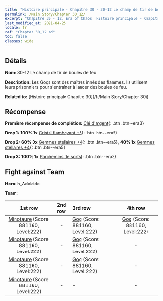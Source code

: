 ```yaml
---
title: "Histoire principale - Chapitre 30 - 30-12 Le champ de tir de boules de feu"
permalink: /Main Story/Chapter 30_12/
excerpt: "Chapitre 30 - 12. Era of Chaos  Histoire principale - Chapitre 30_12. 30-12 Le champ de tir de boules de feu"
last_modified_at: 2021-04-25
locale: fr
ref: "Chapter 30_12.md"
toc: false
classes: wide
---
```


## Détails

 **Nom:** 30-12 Le champ de tir de boules de feu

 **Description:** Les Gogs sont des maîtres innés des flammes. Ils utilisent leurs prisonniers pour s'entraîner à lancer des boules de feu.

 **Related to:** [Histoire principale Chapitre 30](/fr/Main Story/Chapter 30/)

## Récompense

 **Première récompense de complétion:** [Clé d'argent](/ItemsFR/con_693/){: .btn .btn--era3}

 **Drop 1:** **100% 1x** [Cristal flamboyant +5](/ItemsFR/mat_101/){: .btn .btn--era5}

 **Drop 2:** **60% 0x** [Gemmes stellaires +4](/ItemsFR/mat_93/){: .btn .btn--era5}, **40% 1x** [Gemmes stellaires +4](/ItemsFR/mat_93/){: .btn .btn--era5}

 **Drop 3:** **100% 1x** [Parchemins de sorts](/ItemsFR/con_694/){: .btn .btn--era3}


## Fight against Team
 **Hero:** h_Adelaide

 **Team:**


  | 1st row | 2nd row | 3rd row | 4th row |
  |:----:|:----:|:----|:----:|
  | [Minotaure](/fr/units/Minotaur/) (Score: 881160, Level:222)  | - | [Gog](/fr/units/Gog/) (Score: 881160, Level:222)  | [Gog](/fr/units/Gog/) (Score: 881160, Level:222)  |
  | [Minotaure](/fr/units/Minotaur/) (Score: 881160, Level:222)  | - | [Gog](/fr/units/Gog/) (Score: 881160, Level:222)  | - |
  | [Minotaure](/fr/units/Minotaur/) (Score: 881160, Level:222)  | - | [Gog](/fr/units/Gog/) (Score: 881160, Level:222)  | - |
  | [Minotaure](/fr/units/Minotaur/) (Score: 881160, Level:222)  | - | - | - |


